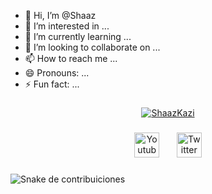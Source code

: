 - 👋 Hi, I’m @Shaaz
- 👀 I’m interested in ...
- 🌱 I’m currently learning ...
- 💞️ I’m looking to collaborate on ...
- 📫 How to reach me ...
- 😄 Pronouns: ...
- ⚡ Fun fact: ...

###

<p align="center">
  <a href="https://github.com/ImPavloh">
    <img src="https://readme-typing-svg.demolab.com?font=Fira+Code&size=33&duration=3000&color=CA88DF&center=true&vCenter=true&width=333&lines=<%20ShaazKazi%20/%20>" alt="ShaazKazi" /></a> 
</p>

###

<div align="center">
  <a href="https://www.youtube.com/@RideForCause" target="_blank"><img width="40px" alt="Youtube" src="https://i.imgur.com/qiXu7b2.png"/></a>
  &#8287;&#8287;&#8287;&#8287;&#8287;
  <a href="https://twitter.com/southnewska" target="_blank"><img width="40px" alt="Twitter" src="https://i.imgur.com/OXZM1L6.png"/></a>
</div>

###

<img src="https://raw.githubusercontent.com/shaazkazi/shaazkazi/main/snake.svg" alt="Snake de contribuiciones" />

<!---
mohammedshariqkazi/mohammedshariqkazi is a ✨ special ✨ repository because its `README.md` (this file) appears on your GitHub profile.
You can click the Preview link to take a look at your changes.
--->
